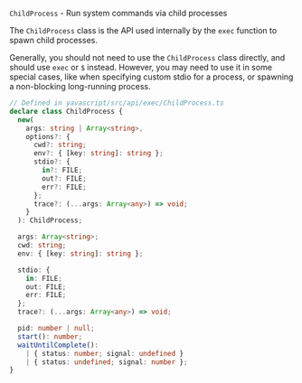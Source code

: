 `ChildProcess` - Run system commands via child processes

The `ChildProcess` class is the API used internally by the `exec` function to spawn child processes.

Generally, you should not need to use the `ChildProcess` class directly, and should use `exec` or `$` instead. However, you may need to use it in some special cases, like when specifying custom stdio for a process, or spawning a non-blocking long-running process.

```ts
// Defined in yavascript/src/api/exec/ChildProcess.ts
declare class ChildProcess {
  new(
    args: string | Array<string>,
    options?: {
      cwd?: string;
      env?: { [key: string]: string };
      stdio?: {
        in?: FILE;
        out?: FILE;
        err?: FILE;
      };
      trace?: (...args: Array<any>) => void;
    }
  ): ChildProcess;

  args: Array<string>;
  cwd: string;
  env: { [key: string]: string };

  stdio: {
    in: FILE;
    out: FILE;
    err: FILE;
  };
  trace?: (...args: Array<any>) => void;

  pid: number | null;
  start(): number;
  waitUntilComplete():
    | { status: number; signal: undefined }
    | { status: undefined; signal: number };
}
```
